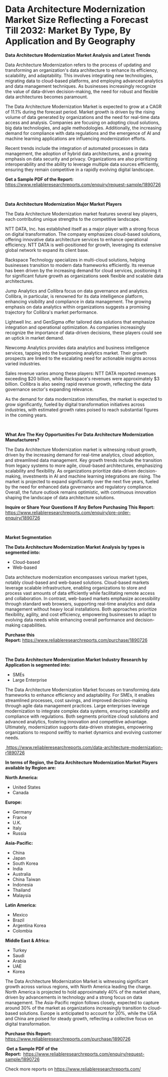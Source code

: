 <p><h1>Data Architecture Modernization Market Size Reflecting a Forecast Till 2032: Market By Type, By Application and By Geography</h1></p><p><strong>Data Architecture Modernization Market Analysis and Latest Trends</strong></p>
<p><p>Data Architecture Modernization refers to the process of updating and transforming an organization's data architecture to enhance its efficiency, scalability, and adaptability. This involves integrating new technologies, migrating data to cloud-based platforms, and employing advanced analytics and data management techniques. As businesses increasingly recognize the value of data-driven decision-making, the need for robust and flexible data architectures becomes paramount.</p><p>The Data Architecture Modernization Market is expected to grow at a CAGR of 11.1% during the forecast period. Market growth is driven by the rising volume of data generated by organizations and the need for real-time data access and analysis. Companies are focusing on adopting cloud solutions, big data technologies, and agile methodologies. Additionally, the increasing demand for compliance with data regulations and the emergence of AI and machine learning applications are influencing modernization efforts. </p><p>Recent trends include the integration of automated processes in data management, the adoption of hybrid data architectures, and a growing emphasis on data security and privacy. Organizations are also prioritizing interoperability and the ability to leverage multiple data sources efficiently, ensuring they remain competitive in a rapidly evolving digital landscape.</p></p>
<p><strong>Get a Sample PDF of the Report:&nbsp;</strong> <a href="https://www.reliableresearchreports.com/enquiry/request-sample/1890726?utm_campaign=32&utm_medium=2&utm_source=Github&utm_content=ia&utm_term=11032025&utm_id=data-architecture-modernization">https://www.reliableresearchreports.com/enquiry/request-sample/1890726</a></p>
<p>&nbsp;</p>
<p><strong>Data Architecture Modernization Major Market Players</strong></p>
<p><p>The Data Architecture Modernization market features several key players, each contributing unique strengths to the competitive landscape. </p><p>NTT DATA, Inc. has established itself as a major player with a strong focus on digital transformation. The company emphasizes cloud-based solutions, offering innovative data architecture services to enhance operational efficiency. NTT DATA is well-positioned for growth, leveraging its extensive global network to expand its client base.</p><p>Rackspace Technology specializes in multi-cloud solutions, helping businesses transition to modern data frameworks efficiently. Its revenue has been driven by the increasing demand for cloud services, positioning it for significant future growth as organizations seek flexible and scalable data architectures. </p><p>Jump Analytics and Collibra focus on data governance and analytics. Collibra, in particular, is renowned for its data intelligence platform, enhancing visibility and compliance in data management. The growing emphasis on data analytics within organizations suggests a promising trajectory for Collibra's market performance.</p><p>Lightwell Inc. and GenSigma offer tailored data solutions that emphasize integration and operational optimization. As companies increasingly recognize the importance of data-driven decisions, these players could see an uptick in market demand.</p><p>Newcomp Analytics provides data analytics and business intelligence services, tapping into the burgeoning analytics market. Their growth prospects are linked to the escalating need for actionable insights across varied industries.</p><p>Sales revenue varies among these players: NTT DATA reported revenues exceeding $20 billion, while Rackspace's revenues were approximately $3 billion. Collibra is also seeing rapid revenue growth, reflecting the data governance sector's expanding relevance.</p><p>As the demand for data modernization intensifies, the market is expected to grow significantly, fueled by digital transformation initiatives across industries, with estimated growth rates poised to reach substantial figures in the coming years.</p></p>
<p>&nbsp;</p>
<p><strong>What Are The Key Opportunities For Data Architecture Modernization Manufacturers?</strong></p>
<p><p>The Data Architecture Modernization market is witnessing robust growth, driven by the increasing demand for real-time analytics, cloud adoption, and streamlined data management. Key growth trends include the transition from legacy systems to more agile, cloud-based architectures, emphasizing scalability and flexibility. As organizations prioritize data-driven decision-making, investments in AI and machine learning integrations are rising. The market is projected to expand significantly over the next five years, fueled by the need for enhanced data governance and regulatory compliance. Overall, the future outlook remains optimistic, with continuous innovation shaping the landscape of data architecture solutions.</p></p>
<p><strong>Inquire or Share Your Questions If Any Before Purchasing This Report:</strong> <a href="https://www.reliableresearchreports.com/enquiry/pre-order-enquiry/1890726?utm_campaign=32&utm_medium=2&utm_source=Github&utm_content=ia&utm_term=11032025&utm_id=data-architecture-modernization">https://www.reliableresearchreports.com/enquiry/pre-order-enquiry/1890726</a></p>
<p>&nbsp;</p>
<p><strong>Market Segmentation</strong></p>
<p><strong>The Data Architecture Modernization Market Analysis by types is segmented into:</strong></p>
<p><ul><li>Cloud-based</li><li>Web-based</li></ul></p>
<p><p>Data architecture modernization encompasses various market types, notably cloud-based and web-based solutions. Cloud-based markets leverage scalable infrastructure, enabling organizations to store and process vast amounts of data efficiently while facilitating remote access and collaboration. In contrast, web-based markets emphasize accessibility through standard web browsers, supporting real-time analytics and data management without heavy local installations. Both approaches prioritize flexibility, agility, and cost efficiency, empowering businesses to adapt to evolving data needs while enhancing overall performance and decision-making capabilities.</p></p>
<p><strong>Purchase this Report:&nbsp;</strong><a href="https://www.reliableresearchreports.com/purchase/1890726?utm_campaign=32&utm_medium=2&utm_source=Github&utm_content=ia&utm_term=11032025&utm_id=data-architecture-modernization">https://www.reliableresearchreports.com/purchase/1890726</a></p>
<p>&nbsp;</p>
<p><strong>The Data Architecture Modernization Market Industry Research by Application is segmented into:</strong></p>
<p><ul><li>SMEs</li><li>Large Enterprise</li></ul></p>
<p><p>The Data Architecture Modernization Market focuses on transforming data frameworks to enhance efficiency and adaptability. For SMEs, it enables streamlined processes, cost savings, and improved decision-making through agile data management practices. Large enterprises leverage modernization to integrate complex data systems, ensuring scalability and compliance with regulations. Both segments prioritize cloud solutions and advanced analytics, fostering innovation and competitive advantage. Ultimately, modernization supports data-driven strategies, empowering organizations to respond swiftly to market dynamics and evolving customer needs.</p></p>
<p><a href="https://www.reliableresearchreports.com/data-architecture-modernization-r1890726?utm_campaign=32&utm_medium=2&utm_source=Github&utm_content=ia&utm_term=11032025&utm_id=data-architecture-modernization">&nbsp;https://www.reliableresearchreports.com/data-architecture-modernization-r1890726</a></p>
<p><strong>In terms of Region, the Data Architecture Modernization Market Players available by Region are:</strong></p>
<p>
    <p> <strong> North America: </strong>
        <ul>
            <li>United States</li>
            <li>Canada</li>
        </ul>
        </p> 
    <p> <strong> Europe: </strong>
        <ul>
            <li>Germany</li>
            <li>France</li>
            <li>U.K.</li>
            <li>Italy</li>
            <li>Russia</li>
        </ul>
        </p> 
    <p> <strong> Asia-Pacific: </strong>
        <ul>
            <li>China</li>
            <li>Japan</li>
            <li>South Korea</li>
            <li>India</li>
            <li>Australia</li>
            <li>China Taiwan</li>
            <li>Indonesia</li>
            <li>Thailand</li>
            <li>Malaysia</li>
        </ul>
        </p> 
    <p> <strong> Latin America: </strong>
        <ul>
            <li>Mexico</li>
            <li>Brazil</li>
            <li>Argentina Korea</li>
            <li>Colombia</li>
        </ul>
        </p> 
    <p> <strong> Middle East & Africa: </strong>
        <ul>
            <li>Turkey</li>
            <li>Saudi</li>
            <li>Arabia</li>
            <li>UAE</li>
            <li>Korea</li>
        </ul>
    </p>
    </p>
<p><p>The Data Architecture Modernization Market is witnessing significant growth across various regions, with North America leading the charge. North America is projected to hold approximately 40% of the market share, driven by advancements in technology and a strong focus on data management. The Asia-Pacific region follows closely, expected to capture around 30% of the market as organizations increasingly transition to cloud-based solutions. Europe is anticipated to account for 20%, while the USA and China are poised for steady growth, reflecting a collective focus on digital transformation.</p></p>
<p><strong>Purchase this Report: </strong><a href="https://www.reliableresearchreports.com/purchase/1890726?utm_campaign=32&utm_medium=2&utm_source=Github&utm_content=ia&utm_term=11032025&utm_id=data-architecture-modernization">https://www.reliableresearchreports.com/purchase/1890726</a></p>
<p>&nbsp;<strong>Get a Sample PDF of the Report:&nbsp;&nbsp;</strong><a href="https://www.reliableresearchreports.com/enquiry/request-sample/1890726?utm_campaign=32&utm_medium=2&utm_source=Github&utm_content=ia&utm_term=11032025&utm_id=data-architecture-modernization">https://www.reliableresearchreports.com/enquiry/request-sample/1890726</a></p>
<p><strong></strong></p>
<p>Check more reports on <a href="https://www.reliableresearchreports.com/?utm_campaign=32&utm_medium=2&utm_source=Github&utm_content=ia&utm_term=11032025&utm_id=data-architecture-modernization">https://www.reliableresearchreports.com/</a></p>